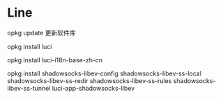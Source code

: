 # Line


opkg update 更新软件库

opkg install luci

opkg install luci-i18n-base-zh-cn



opkg install shadowsocks-libev-config shadowsocks-libev-ss-local shadowsocks-libev-ss-redir shadowsocks-libev-ss-rules shadowsocks-libev-ss-tunnel luci-app-shadowsocks-libev
